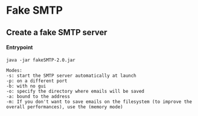 # Fake SMTP

## Create a fake SMTP server

#### Entrypoint

```
java -jar fakeSMTP-2.0.jar

Modes:
-s: start the SMTP server automatically at launch  
-p: on a different port 
-b: with no gui
-o: specify the directory where emails will be saved
-a: bound to the address
-m: If you don't want to save emails on the filesystem (to improve the overall performances), use the (memory mode)
```
